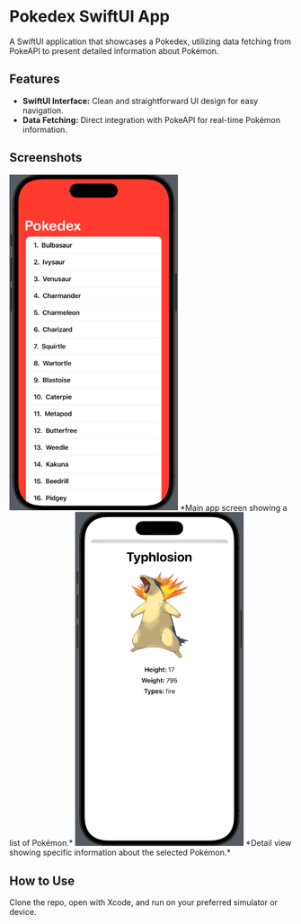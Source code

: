 #  Pokedex SwiftUI App

A SwiftUI application that showcases a Pokedex, utilizing data fetching from PokeAPI to present detailed information about Pokémon.

## Features

- **SwiftUI Interface:** Clean and straightforward UI design for easy navigation.
- **Data Fetching:** Direct integration with PokeAPI for real-time Pokémon information.

## Screenshots

<img src="listview.png" width="300" alt="Main Screen">
*Main app screen showing a list of Pokémon.*

<img src="detailsview.png" width="300" alt="Pokémon Detail">
*Detail view showing specific information about the selected Pokémon.*

## How to Use

Clone the repo, open with Xcode, and run on your preferred simulator or device.
